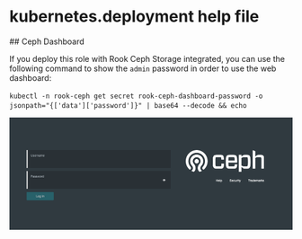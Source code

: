 # kubernetes.deployment help file

## Ceph Dashboard

If you deploy this role with Rook Ceph Storage integrated, you can use the following command to show the `admin` password in order to use the web dashboard:

`kubectl -n rook-ceph get secret rook-ceph-dashboard-password -o jsonpath="{['data']['password']}" | base64 --decode && echo`

<p align="center">
  <img width="600" height="200" src="ceph_dashboard.png">
</p>

